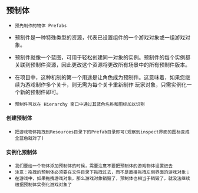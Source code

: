 ## 预制体
* `预先制作的物体 Prefabs`
* 预制件是一种特殊类型的资源，代表已设置组件的一个游戏对象或一组游戏对象。
* 预制件就像一个蓝图，可用于轻松创建同一对象的实例。预制件的每个实例都关联到预制件资源，因此更改这个资源将更改所有场景中的所有预制件版本。
* 在项目中，这种机制的第一个用途是让角色成为预制件。这意味着，如果您继续为游戏制作多个关卡，则无需为每个关卡重新制作 玩家对象，只需实例化一个新的预制件即可。

* `预制件可以在 Hierarchy 窗口中通过其蓝色名称和图标加以识别`

#### 创建预制体
* `把游戏物体拖拽到Resources目录下的Prefab目录即可(观察到inspect界面的图标变成全蓝色就对了)`

#### 实例化预制体
* `我们要给一个物体添加预制体的时候，需要注意不要把预制体的游戏物体设置进去`
* `注意：拖拽的预制体必须要在文件目录下拖拽过去，而不是直接拖拽左侧界面的游戏对象；`
* `在游戏中，如果拖拽游戏对象，那么游戏对象销毁了，预制体也相当于销毁了，就没法继续根据预制体实例化游戏对象了`



